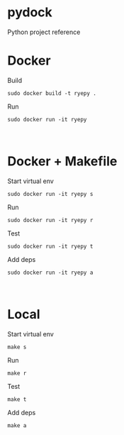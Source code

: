 # pydock
Python project reference

# Docker

Build
```
sudo docker build -t ryepy .
```

Run
```
sudo docker run -it ryepy
```

<br>

# Docker + Makefile

Start virtual env
```
sudo docker run -it ryepy s
```

Run
```
sudo docker run -it ryepy r
```

Test
```
sudo docker run -it ryepy t
```

Add deps
```
sudo docker run -it ryepy a
```

<br>

# Local

Start virtual env
```
make s
```

Run
```
make r
```

Test
``` 
make t
```

Add deps
```
make a
```
